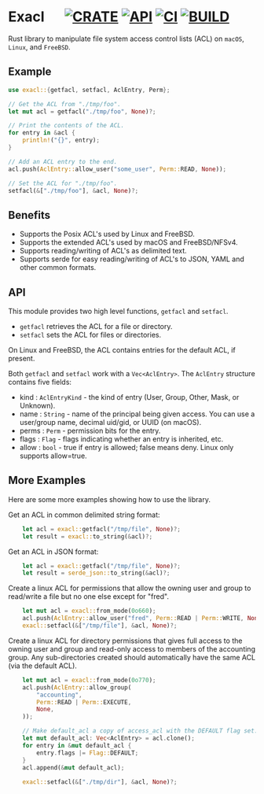 # Exacl &emsp; [![CRATE]][crates] [![API]][docs] [![CI]][actions] [![BUILD]][cirrus]

[CRATE]: https://img.shields.io/crates/v/exacl
[crates]: https://crates.io/crates/exacl
[CI]: https://github.com/byllyfish/exacl/workflows/CI/badge.svg
[actions]: https://github.com/byllyfish/exacl/actions?query=branch%3Amain
[API]: https://docs.rs/exacl/badge.svg
[docs]: https://byllyfish.github.io/exacl
[BUILD]: https://api.cirrus-ci.com/github/byllyfish/exacl.svg
[cirrus]: https://cirrus-ci.com/github/byllyfish/exacl

Rust library to manipulate file system access control lists (ACL) on `macOS`, `Linux`, and `FreeBSD`.

## Example

```rust
use exacl::{getfacl, setfacl, AclEntry, Perm};

// Get the ACL from "./tmp/foo".
let mut acl = getfacl("./tmp/foo", None)?;

// Print the contents of the ACL.
for entry in &acl {
    println!("{}", entry);
}

// Add an ACL entry to the end.
acl.push(AclEntry::allow_user("some_user", Perm::READ, None));

// Set the ACL for "./tmp/foo".
setfacl(&["./tmp/foo"], &acl, None)?;
```

## Benefits

- Supports the Posix ACL's used by Linux and FreeBSD.
- Supports the extended ACL's used by macOS and FreeBSD/NFSv4.
- Supports reading/writing of ACL's as delimited text.
- Supports serde for easy reading/writing of ACL's to JSON, YAML and other common formats.

## API

This module provides two high level functions, `getfacl` and `setfacl`.

- `getfacl` retrieves the ACL for a file or directory.
- `setfacl` sets the ACL for files or directories.

On Linux and FreeBSD, the ACL contains entries for the default ACL, if
present.

Both `getfacl` and `setfacl` work with a `Vec<AclEntry>`. The
`AclEntry` structure contains five fields:

- kind : `AclEntryKind` - the kind of entry (User, Group, Other, Mask,
    or Unknown).
- name : `String` - name of the principal being given access. You can
    use a user/group name, decimal uid/gid, or UUID (on macOS).
- perms : `Perm` - permission bits for the entry.
- flags : `Flag` - flags indicating whether an entry is inherited, etc.
- allow : `bool` - true if entry is allowed; false means deny. Linux only
    supports allow=true.


## More Examples

Here are some more examples showing how to use the library.

Get an ACL in common delimited string format:

```rust
    let acl = exacl::getfacl("/tmp/file", None)?;
    let result = exacl::to_string(&acl)?;
```

Get an ACL in JSON format:

```rust
    let acl = exacl::getfacl("/tmp/file", None)?;
    let result = serde_json::to_string(&acl)?;
```

Create a linux ACL for permissions that allow the owning user and group to read/write a file 
but no one else except for "fred".

```rust
    let mut acl = exacl::from_mode(0o660);
    acl.push(AclEntry::allow_user("fred", Perm::READ | Perm::WRITE, None));
    exacl::setfacl(&["/tmp/file"], &acl, None)?;
```

Create a linux ACL for directory permissions that gives full access to the owning user and group
and read-only access to members of the accounting group. Any sub-directories created should 
automatically have the same ACL (via the default ACL).

```rust
    let mut acl = exacl::from_mode(0o770);
    acl.push(AclEntry::allow_group(
        "accounting",
        Perm::READ | Perm::EXECUTE,
        None,
    ));

    // Make default_acl a copy of access_acl with the DEFAULT flag set.
    let mut default_acl: Vec<AclEntry> = acl.clone();
    for entry in &mut default_acl {
        entry.flags |= Flag::DEFAULT;
    }
    acl.append(&mut default_acl);
    
    exacl::setfacl(&["./tmp/dir"], &acl, None)?;
```
